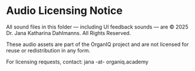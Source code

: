 # Audio Licensing Notice

All sound files in this folder — including UI feedback sounds — are © 2025 Dr. Jana Katharina Dahlmanns. All Rights Reserved.

These audio assets are part of the OrganIQ project and are not licensed for reuse or redistribution in any form.

For licensing requests, contact: jana -at- organiq.academy
